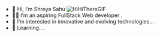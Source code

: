 - 👋 Hi, I’m Shreya Sahu  ![HiHiThereGIF](https://github.com/Shreya123Sahu/Shreya123Sahu/assets/132187076/42490f07-109b-441c-9d8d-81649a35d3e5)
- 👩‍💻 I’m an aspiring FullStack Web developer .
- 👀 I’m interested in innovative and evolving technologies...
- 🌱 Learning....
